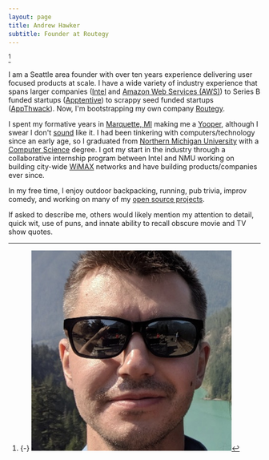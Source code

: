 ```yaml
---
layout: page
title: Andrew Hawker
subtitle: Founder at Routegy
---
```


[^photo]

I am a Seattle area founder with over ten years experience delivering user focused products at scale. I have a wide variety of industry experience that spans larger companies ([Intel](https://intel.com) and [Amazon Web Services (AWS)](https://aws.amazon.com/)) to Series B funded startups ([Apptentive](https://apptentive.com)) to scrappy seed funded startups ([AppThwack](https://www.crunchbase.com/organization/appthwack)). Now, I'm bootstrapping my own company [Routegy](https://routegy.com).

I spent my formative years in [Marquette, MI](https://en.wikipedia.org/wiki/Marquette,_Michigan) making me a [Yooper](https://en.wikipedia.org/wiki/Yooper), although I swear I don't [sound](https://en.wikipedia.org/wiki/Upper_Peninsula_English) like it. I had been tinkering with computers/technology since an early age, so I graduated from [Northern Michigan University](https://www.nmu.edu/northern-michigan-university) with a [Computer Science](https://www.nmu.edu/mathandcomputerscience/home) degree. I got my start in the industry through a collaborative internship program between Intel and NMU working on building city-wide [WiMAX](https://en.wikipedia.org/wiki/WiMAX) networks and have building products/companies ever since.

In my free time, I enjoy outdoor backpacking, running, pub trivia, improv comedy, and working on many of my [open source projects](https://github.com/ahawker).

If asked to describe me, others would likely mention my attention to detail, quick wit, use of puns, and innate ability to recall obscure movie and TV show quotes.

[^photo]: {-}
  ![Me](/assets/images/pages/resume-me.jpg)
